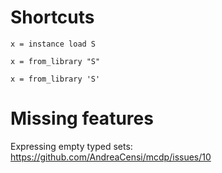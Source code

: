 


Shortcuts
=========

	x = instance load S

	x = from_library "S"

	x = from_library 'S'



Missing features
================

Expressing empty typed sets: https://github.com/AndreaCensi/mcdp/issues/10